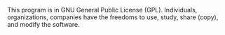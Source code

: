 This program is in GNU General Public License (GPL).
Individuals, organizations, companies have the freedoms to use, study, share (copy), and modify the software.
